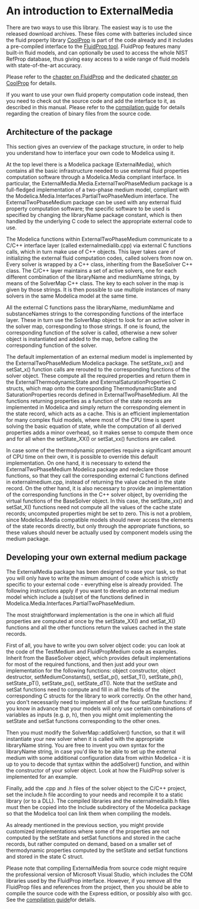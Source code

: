 # An introduction to ExternalMedia

There are two ways to use this library. The easiest way is to use the
released download archives. These files come with batteries included since
the fluid property library [CoolProp](http://www.coolprop.org) is part of the
code already and it includes a pre-compiled interface to the
[FluidProp tool](http://www.fluidprop.com). FluidProp features
many built-in fluid models, and can optionally be used to access the whole
NIST RefProp database, thus giving easy access to a wide range of fluid models
with state-of-the-art accuracy.

Please refer to the [chapter on FluidProp](README_fluidprop.md) and the
dedicated [chapter on CoolProp](README_coolprop.md) for details.

If you want to use your own fluid property
computation code instead, then you need to check out the source code and
add the interface to it, as described in this manual. Please refer to the
[compilation guide](README_compilation.md) for details regarding the creation
of binary files from the source code.

## Architecture of the package

This section gives an overview of the package structure, in order to help
you understand how to interface your own code to Modelica using it.

At the top level there is a Modelica package (ExternalMedia), which
contains all the basic infrastructure needed to use external fluid
properties computation software through a Modelica.Media compliant
interface. In particular, the
ExternalMedia.Media.ExternalTwoPhaseMedium package is a full-fledged
implementation of a two-phase medium model, compliant with the
Modelica.Media.Interfaces.PartialTwoPhaseMedium interface. The
ExternalTwoPhaseMedium package can be used with any external fluid
property computation software; the specific software to be used is
specified by changing the libraryName package constant, which is then
handled by the underlying C code to select the appropriate external
code to use.

The Modelica functions within ExternalTwoPhaseMedium communicate to a
C/C++ interface layer (called externalmedialib.cpp) via external C functions
calls, which in turn make use of C++ objects. This layer takes care of
initializing the external fluid computation codes, called solvers from now on.
Every solver is wrapped by a C++ class, inheriting from the BaseSolver C++
class. The C/C++ layer maintains a set of active solvers, one for each
different combination of the libraryName and mediumName strings, by means of
the SolverMap C++ class. The key to each solver in the map is given by those
strings. It is then possible to use multiple instances of many solvers in the
same Modelica model at the same time.

All the external C functions pass the libraryName, mediumName and substanceNames
strings to the corresponding functions of the interface layer. These in turn
use the SolverMap object to look for an active solver in the solver map,
corresponding to those strings. If one is found, the corresponding function
of the solver is called, otherwise a new solver object is instantiated and
added to the map, before calling the corresponding function of the solver.

The default implementation of an external medium model is implemented by the
ExternalTwoPhaseMedium Modelica package. The setState_xx() and setSat_x()
function calls are rerouted to the corresponding functions of the solver
object. These compute all the required properties and return them in the
ExternalThermodynamicState and  ExternalSaturationProperties C structs, which
map onto the corresponding ThermodynamicState and SaturationProperties
records defined in ExternalTwoPhaseMedium. All the functions returning
properties as a function of the state records are implemented in Modelica and
simply return the corresponding element in the state record, which acts as
a cache. This is an efficient implementation for many complex fluid models, 
where most of the CPU time is spent solving the basic equation of state, while
the computation of all derived properties adds a minor overhead, so it makes
sense to compute them once and for all when the setState_XX() or setSat_xx()
functions are called. 

In case some of the thermodynamic properties require a significant amount of
CPU time on their own, it is possible to override this default implementation.
On one hand, it is necessary to extend the ExternalTwoPhaseMedium Modelica
package and redeclare those functions, so that they call the corresponding
external C functions defined in externalmedium.cpp, instead of returning the
value cached in the state record. On the other hand, it
is also necessary to provide an implementation of the corresponding functions
in the C++ solver object, by overriding the virtual functions of the
BaseSolver object. In this case, the setState_xx() and setSat_X() functions
need not compute all the values of the cache state records; uncomputed
properties might be set to zero. This is not a problem, since Modelica.Media
compatible models should never access the elements of the state records
directly, but only through the appropriate functions, so these values should
never be actually used by component models using the medium package.

## Developing your own external medium package

The ExternalMedia package has been designed to ease your task, so that
you will only have to write the mimum amount of code which is strictly
specific to your external code - everything else is already provided.
The following instructions apply if you want to develop an external
medium model which include a (sub)set of the functions defined in
Modelica.Media.Interfaces.PartialTwoPhaseMedium.

The most straightforward implementation is the one in which all fluid
properties are computed at once by the setState_XX() and setSat_X() functions
and all the other functions return the values cached in the state records.

First of all, you have to write you own solver object code: you can
look at the code of the TestMedium and FluidPropMedium code as
examples. Inherit from the BaseSolver object, which provides default
implementations for most of the required functions, and then just add
your own implementation for the following functions: object
constructor, object destructor, setMediumConstants(), setSat_p(),
setSat_T(), setState_ph(), setState_pT(), setState_ps(), setState_dT().
Note that the setState and setSat functions need to compute and fill in all
the fields of the corresponding C structs for the library to work correctly.
On the other hand, you don't necessarily need to implement all of the four
setState functions: if you know in advance that your models will only
use certain combinations of variables as inputs (e.g. p, h), then
you might omit implementing the setState and setSat functions corresponding
to the other ones.

Then you must modify the SolverMap::addSolver() function, so that it
will instantiate your new solver when it is called with the appropriate
libraryName string. You are free to invent you own syntax for the
libraryName string, in case you'd like to be able to set up the
external medium with some additional configuration data from within
Modelica - it is up to you to decode that syntax within the addSolver()
function, and within the constructor of your solver object. Look at how the
FluidProp solver is implemented for an example.

Finally, add the .cpp and .h files of the solver object to the C/C++ project,
set the include.h file according to your needs and recompile it to a
static library (or to a DLL). The compiled libraries and the externalmedialib.h
files must then be copied into the Include subdirectory of the Modelica package
so that the Modelica tool can link them when compiling the models.

As already mentioned in the previous section, you might provide customized
implementations where some of the properties are not computed by the setState
and setSat functions and stored in the cache records, but rather computed
on demand, based on a smaller set of thermodynamic properties computed by the
setState and setSat functions and stored in the state C struct.

Please note that compiling ExternalMedia from source code might require
the professional version of Microsoft Visual Studio, which includes the
COM libraries used by the FluidProp interface. However, if you remove
all the FluidProp files and references from the project, then you should be
able to compile the source code with the Express edition, or possibly also
with gcc. See the [compilation guide](README_compilation.md)for details.
